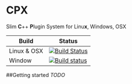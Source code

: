 # CPX

Slim **C**++ **P**lugin System for Linu**x**, Windows, OSX


Build | Status
----- | ------
Linux & OSX | [![Build Status](https://travis-ci.org/matt-komm/CPX.svg?branch=master)](https://travis-ci.org/matt-komm/CPX)
Window | [![Build status](https://ci.appveyor.com/api/projects/status/eawd4ryap0164wk1?svg=true)](https://ci.appveyor.com/project/matt-komm/cpx)

##Getting started
*TODO*

